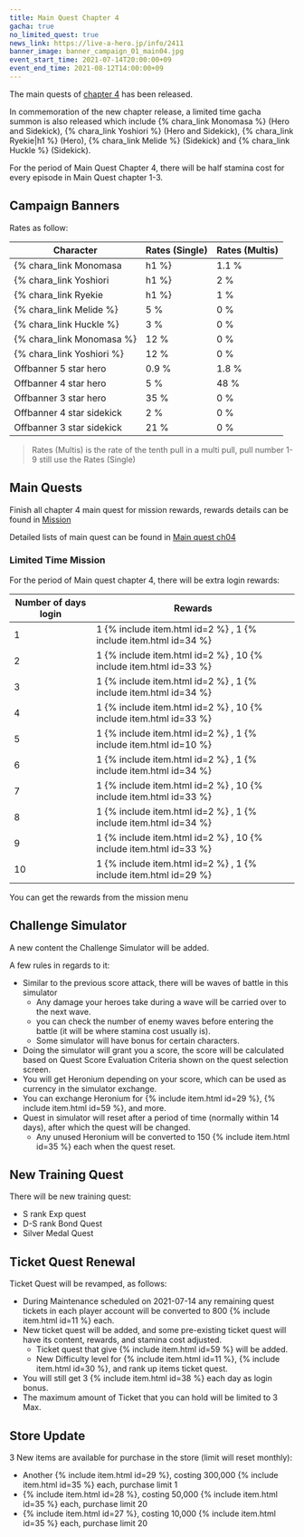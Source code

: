 ```yaml
---
title: Main Quest Chapter 4
gacha: true
no_limited_quest: true
news_link: https://live-a-hero.jp/info/2411
banner_image: banner_campaign_01_main04.jpg 
event_start_time: 2021-07-14T20:00:00+09
event_end_time: 2021-08-12T14:00:00+09
---
```


The main quests of [chapter 4](/main_quests/chapter04/) has been released.

In commemoration of the new chapter release, a limited time gacha summon is also released which include {% chara_link Monomasa %} (Hero and Sidekick), {% chara_link Yoshiori %} (Hero and Sidekick), {% chara_link Ryekie|h1 %} (Hero), {% chara_link Melide %} (Sidekick) and {% chara_link Huckle %} (Sidekick).

For the period of Main Quest Chapter 4, there will be half stamina cost for every episode in Main Quest chapter 1-3.

## Campaign Banners

Rates as follow:

| Character                                                | Rates (Single) | Rates (Multis) |
|----------------------------------------------------------|----------------|----------------|
| {% chara_link Monomasa|h1 %}                             | 1.1 %            | 2.2 %            |
| {% chara_link Yoshiori|h1 %}                             | 2 %              | 32 %             |
| {% chara_link Ryekie|h1 %}                               | 1 %              | 16 %             |
| {% chara_link Melide %}                                  | 5 %              | 0 %              |
| {% chara_link Huckle %}                                  | 3 %              | 0 %              |
| {% chara_link Monomasa %}                                | 12 %             | 0 %              |
| {% chara_link Yoshiori %}                                | 12 %             | 0 %              |
| Offbanner 5 star hero                                    | 0.9 %            | 1.8 %            |
| Offbanner 4 star hero                                    | 5 %              | 48 %             |
| Offbanner 3 star hero                                    | 35 %             | 0 %              |
| Offbanner 4 star sidekick                                | 2 %              | 0 %              |
| Offbanner 3 star sidekick                                | 21 %             | 0 %              |

>Rates (Multis) is the rate of the tenth pull in a multi pull, pull number 1-9 still use the Rates (Single)

## Main Quests

Finish all chapter 4 main quest for mission rewards, rewards details can be found in [Mission](/guide/mission/#main-quest)

Detailed lists of main quest can be found in [Main quest ch04](/main_quests/chapter04/)

### Limited Time Mission

For the period of Main quest chapter 4, there will be extra login rewards:

| Number of days login  | Rewards      |
|----|----------------|
| 1  | 1 {% include item.html id=2 %} , 1 {% include item.html id=34 %}   |
| 2  | 1 {% include item.html id=2 %} , 10 {% include item.html id=33 %}  |
| 3  | 1 {% include item.html id=2 %} , 1 {% include item.html id=34 %}   |
| 4  | 1 {% include item.html id=2 %} , 10 {% include item.html id=33 %}  |
| 5  | 1 {% include item.html id=2 %} , 1 {% include item.html id=10 %}   |
| 6  | 1 {% include item.html id=2 %} , 1 {% include item.html id=34 %}   |
| 7  | 1 {% include item.html id=2 %} , 10 {% include item.html id=33 %}  |
| 8  | 1 {% include item.html id=2 %} , 1 {% include item.html id=34 %}   |
| 9  | 1 {% include item.html id=2 %} , 10 {% include item.html id=33 %}  |
| 10 | 1 {% include item.html id=2 %} , 1 {% include item.html id=29 %}  |

You can get the rewards from the mission menu

## Challenge Simulator

A new content the Challenge Simulator will be added.

A few rules in regards to it:
- Similar to the previous score attack, there will be waves of battle in this simulator
  - Any damage your heroes take during a wave will be carried over to the next wave.
  - you can check the number of enemy waves before entering the battle (it will be where stamina cost usually is).
  - Some simulator will have bonus for certain characters.
- Doing the simulator will grant you a score, the score will be calculated based on Quest Score Evaluation Criteria shown on the quest selection screen.
- You will get Heronium depending on your score, which can be used as currency in the simulator exchange.
- You can exchange Heronium for {% include item.html id=29 %}, {% include item.html id=59 %}, and more.
- Quest in simulator will reset after a period of time (normally within 14 days), after which the quest will be changed. 
  - Any unused Heronium will be converted to 150 {% include item.html id=35 %} each when the quest reset.

## New Training Quest

There will be new training quest:
- S rank Exp quest
- D-S rank Bond Quest
- Silver Medal Quest

## Ticket Quest Renewal

Ticket Quest will be revamped, as follows:
- During Maintenance scheduled on 2021-07-14 any remaining quest tickets in each player account will be converted to 800 {% include item.html id=11 %} each.
- New ticket quest will be added, and some pre-existing ticket quest will have its content, rewards, and stamina cost adjusted.
  - Ticket quest that give {% include item.html id=59 %} will be added.
  - New Difficulty level for {% include item.html id=11 %}, {% include item.html id=30 %}, and rank up items ticket quest.
- You will still get 3 {% include item.html id=38 %} each day as login bonus.
- The maximum amount of Ticket that you can hold will be limited to 3 Max.

## Store Update

3 New items are available for purchase in the store (limit will reset monthly):
- Another {% include item.html id=29 %}, costing 300,000 {% include item.html id=35 %} each, purchase limit 1
- {% include item.html id=28 %}, costing 50,000 {% include item.html id=35 %} each, purchase limit 20
- {% include item.html id=27 %}, costing 10,000 {% include item.html id=35 %} each, purchase limit 20

